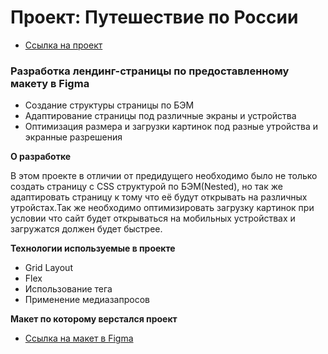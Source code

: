 # Проект: Путешествие по России
* [Ссылка на проект](https://github.com/forgohill/russian-travel)

### Разработка лендинг-страницы по предоставленному макету в Figma

* Создание структуры страницы по БЭМ
* Адаптирование страницы под различные экраны и устройства
* Оптимизация размера и загрузки картинок под разные утройства и экранные разрешения

**О разработке**

В этом проекте в отличии от предидущего необходимо было не только создать страницу с CSS структурой по БЭМ(Nested), но так же адаптировать страницу к тому что её будут открывать на различных утройстах.Так же необходимо оптимизировать загрузку картинок при условии что сайт будет открываться на мобильных устройствах и загружатся должен будет быстрее.

**Технологии используемые в проекте**

* Grid Layout
* Flex
* Использование тега <picture>
* Применение медиазапросов

**Макет по которому верстался проект**

* [Ссылка на макет в Figma](https://www.figma.com/file/5S2WSbEFL6awjVWJ0NWL8Q/Sprint-3_-Russia-_-desktop-mobile?node-id=28503%3A0)

